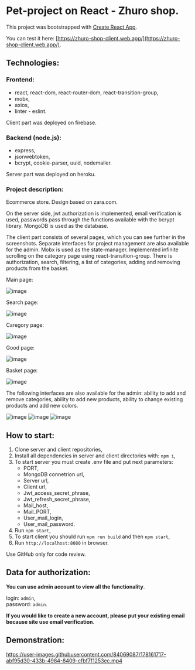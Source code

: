 # Pet-project on React - Zhuro shop.

This project was bootstrapped with [Create React App](https://github.com/facebook/create-react-app).

You can test it here: [https://zhuro-shop-client.web.app/](https://zhuro-shop-client.web.app/).

## Technologies:

### Frontend:

+ react, react-dom, react-router-dom, react-transition-group,
+ mobx,
+ axios,
+ linter - eslint.

Client part was deployed on firebase.

### Backend (node.js):

+ express,
+ jsonwebtoken,
+ bcrypt, cookie-parser, uuid, nodemailer.

Server part was deployed on heroku.

### Project description: 

Ecommerce store. Design based on zara.com.

On the server side, jwt authorization is implemented, email verification is used, passwords pass through the functions available with the bcrypt library. MongoDB is used as the database.

The client part consists of several pages, which you can see further in the screenshots. Separate interfaces for project management are also available for the admin. Mobx is used as the state-manager. Implemented infinite scrolling on the category page using react-transition-group. There is authorization, search, filtering, a list of categories, adding and removing products from the basket.

Main page:

![image](https://user-images.githubusercontent.com/84069087/178158910-b24585b3-57d9-46ae-8832-89df78b6067c.png)

Search page:

![image](https://user-images.githubusercontent.com/84069087/178159115-1b1f1b80-655f-45d2-be41-fed0ddc28639.png)

Caregory page:

![image](https://user-images.githubusercontent.com/84069087/178159006-e9536158-ff6e-4e8c-b8d6-7ffa5637f55a.png)

Good page:

![image](https://user-images.githubusercontent.com/84069087/178159160-bb290a1c-79ad-4120-8b4f-fae470631f00.png)

Basket page:

![image](https://user-images.githubusercontent.com/84069087/178159085-2b93f049-d90a-44dd-bc69-53afa93b3915.png)


The following interfaces are also available for the admin: ability to add and remove categories, ability to add new products, ability to change existing products and add new colors.


![image](https://user-images.githubusercontent.com/84069087/178159320-5d116d95-2d58-4546-8f1a-618acb2738c9.png)
![image](https://user-images.githubusercontent.com/84069087/178159326-a4b6c1ff-2593-49be-ae2c-771447f2ca78.png)
![image](https://user-images.githubusercontent.com/84069087/178159341-cb463ad3-2ae6-425e-8584-f8e8702b70c0.png)


## How to start:

1. Clone server and client repositories,
2. Install all dependencies in server and client directories with: `npm i`,
3. To start server you must create .env file and put next parameters:
   - PORT,
   - MongoDB connetrion url,
   - Server url,
   - Client url,
   - Jwt_access_secret_phrase,
   - Jwt_refresh_secret_phrase,
   - Mail_host,
   - Mail_PORT,
   - User_mail_login,
   - User_mail_password.
4. Run `npm start`,
5. To start client you should run `npm run build` and then `npm start`,
6. Run `http://localhost:8080` in browser.

Use GitHub only for code review.

## Data for authorization:

**You can use admin account to view all the functionality**.

login: `admin`,\
password: `admin`.

**If you would like to create a new account, please put your existing email because site use email verification**.

## Demonstration: 

https://user-images.githubusercontent.com/84069087/178161717-abf95d30-433b-4984-8409-cfbf7f1253ec.mp4
